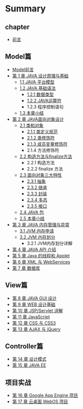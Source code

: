 # Summary

## chapter

* [前言](README.md)

## Model篇

* [Model前言](modelpian/introduction.md)
* [第 1 章 JAVA 设计原理与基础](modelpian/test.md)
  * [1.1 JAVA 平台模型](modelpian/chapter1.md)
  * [1.2 JAVA 基础语法](modelpian/12-java-ji-chu-yu-fa.md)
    * [1.2.1 数据类型](modelpian/12-java-ji-chu-yu-fa/121-shu-ju-lei-xing.md)
    * [1.2.2 JAVA运算符](modelpian/12-java-ji-chu-yu-fa/122-javayun-suan-fu.md)
    * 1.2.3 程序控制语句
  * [1.3 本章小结](modelpian/13-ben-zhang-xiao-jie.md)
* [第 2 章 JAVA面向对象设计](modelpian/di-2-zhang-java-mian-xiang-dui-xiang-she-ji.md)
  * [2.1 类和对象](modelpian/di-2-zhang-java-mian-xiang-dui-xiang-she-ji/21-lei-he-dui-xiang.md)
    * [2.1.1 类定义规范](modelpian/di-2-zhang-java-mian-xiang-dui-xiang-she-ji/21-lei-he-dui-xiang/211-lei-ding-yi-gui-fan.md)
    * [2.1.2 类修饰符](modelpian/di-2-zhang-java-mian-xiang-dui-xiang-she-ji/21-lei-he-dui-xiang/212-lei-xiu-shi-fu.md)
    * [2.1.3 成员变量修饰符](modelpian/di-2-zhang-java-mian-xiang-dui-xiang-she-ji/21-lei-he-dui-xiang/213-cheng-yuan-bian-liang-xiu-shi-fu.md)
    * 2.1.4 方法修饰符
  * [2.2 构造方法与finalize方法](modelpian/di-2-zhang-java-mian-xiang-dui-xiang-she-ji/22-gou-zao-fang-fa-yu-finalize-fang-fa.md)
    * 2.2.1 构造方法
    * 2.2.2 finalize 方法
  * [2.3 面向对象三大特性](modelpian/di-2-zhang-java-mian-xiang-dui-xiang-she-ji/23-mian-xiang-dui-xiang-san-da-te-xing.md)
    * [2.3.1 抽象](modelpian/di-2-zhang-java-mian-xiang-dui-xiang-she-ji/23-mian-xiang-dui-xiang-san-da-te-xing/231-chou-xiang.md)
    * [2.3.2 继承](modelpian/di-2-zhang-java-mian-xiang-dui-xiang-she-ji/23-mian-xiang-dui-xiang-san-da-te-xing/232-ji-cheng.md)
    * [2.3.3 封装](modelpian/di-2-zhang-java-mian-xiang-dui-xiang-she-ji/23-mian-xiang-dui-xiang-san-da-te-xing/233-feng-zhuang.md)
    * [2.3.4 多态](modelpian/di-2-zhang-java-mian-xiang-dui-xiang-she-ji/23-mian-xiang-dui-xiang-san-da-te-xing/234-duo-tai.md)
    * [2.3.5 接口](modelpian/di-2-zhang-java-mian-xiang-dui-xiang-she-ji/23-mian-xiang-dui-xiang-san-da-te-xing/235-jie-kou.md)
  * [2.4 JAVA 包](modelpian/di-2-zhang-java-mian-xiang-dui-xiang-she-ji/24-java-bao.md)
  * [2.5 本章小结](modelpian/di-2-zhang-java-mian-xiang-dui-xiang-she-ji/25-ben-zhang-xiao-jie.md)
* [第 3 章 JAVA 内存管理与异常](modelpian/di-3-zhang-java-nei-cun-guan-li-yu-yi-chang.md)
  * [3.1 JVM 内存申请](modelpian/di-3-zhang-java-nei-cun-guan-li-yu-yi-chang/31-jvm-nei-cun-shen-qing.md)
  * [3.2 JVM 内存划分](modelpian/di-3-zhang-java-nei-cun-guan-li-yu-yi-chang/32-jvm-nei-cun-hua-fen.md)
    * 3.2.1 JVM内存划分详解
* [第 4 章 JAVA API 介绍](modelpian/di-4-zhang-java-api-jie-shao.md)
* [第 5 章 Java 的线程和 Applet](modelpian/di-5-zhang-java-de-xian-cheng-he-applet.md)
* [第 6 章 XML 与 WebServices](modelpian/di-6-zhang-xml-yu-webservices.md)
* [第 7 章 数据库](modelpian/di-7-zhang-shu-ju-ku.md)

## View篇

* [第 8 章 JAVA GUI 设计](viewpian/di-8-zhang-java-gui-she-ji.md)
* [第 9 章 WEB 设计基础](viewpian/di-9-zhang-web-she-ji-ji-chu.md)
* [第 10 章 JSP/Servlet 详解](viewpian/di-10-zhang-jsp-servlet-xiang-jie.md)
* [第 11 章 JavaScript](viewpian/di-11-zhang-javascript.md)
* [第 12 章 CSS 与 CSS3](viewpian/di-12-zhang-cssyu-css3.md)
* [第 13 章 AJAX 与 jQuery](viewpian/di-13-zhang-ajax-yu-jquery.md)

## Controller篇

* [第 14 章 设计模式](controllerpian/di-14-zhang-she-ji-mo-shi.md)
* [第 15 章 JAVA EE](controllerpian/di-15-zhang-java-ee.md)

## 项目实战

* [第 16 章 Google App Engine 项目](xiang-mu-shi-zhan/di-16-zhanggoogle-app-engine-xiang-mu.md)
* [第 17 章 云桌面 WebOS 项目](xiang-mu-shi-zhan/di-17-zhang-yun-zhuo-mian-webos-xiang-mu.md)

